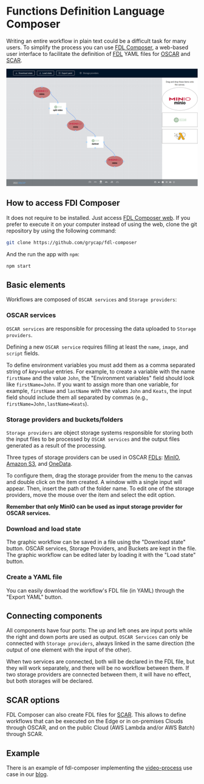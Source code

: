 # Functions Definition Language Composer

Writing an entire workflow in plain text could be a difficult task for many
users. To simplify the process you can use
[FDL Composer](http://composer.oscar.grycap.net), a web-based user interface
to facilitate the definition of [FDL](https://docs.oscar.grycap.net/fdl/) YAML
files for [OSCAR](https://oscar.grycap.net/) and
[SCAR](https://scar.readthedocs.io).

![fdl-composer-workflow.png](images/fdl-composer/fdl-composer-workflow.png)

## How to access FDl Composer

It does not require to be installed. Just access
[FDL Composer web](https://composer.oscar.grycap.net/). If you prefer to
execute it on your computer instead of using the web, clone the git repository
by using the following command:

``` sh
git clone https://github.com/grycap/fdl-composer
```

And the run the app with `npm`:

``` sh
npm start
```

## Basic elements

Workflows are composed of `OSCAR services` and `Storage providers`:

### OSCAR services

`OSCAR services` are responsible for processing the data uploaded to
`Storage providers`.

Defining a new `OSCAR service`  requires filling at least the `name`, `image`,
and `script` fields.

To define environment variables you must add them as a comma separated string of
*key=value* entries. For example,  to create a variable with the name
`firstName` and the value `John`, the "Environment variables" field should
look like `firstName=John`. If you want to assign more than one variable, for
example, `firstName` and `lastName` with the values `John` and `Keats`, the
input field should include them all separated by commas (e.g.,
`firstName=John,lastName=Keats`).

### Storage providers and buckets/folders

`Storage providers` are object storage systems  responsible for storing both
the input files to be processed by `OSCAR services` and the output files
generated as a result of the processing.

Three types of storage providers can be used in OSCAR
[FDLs](https://docs.oscar.grycap.net/fdl/): [MinIO](https://min.io),
[Amazon S3](https://aws.amazon.com/s3), and [OneData](https://onedata.org).

To configure them, drag the storage
provider from the menu to the canvas and double click on the item created. A
window with a single input will appear. Then, insert the path of the folder
name. To edit one of the storage providers, move the mouse over the item and
select the edit option.

**Remember that only MinIO can be used as input storage provider for OSCAR
services.**

### Download and load state

The graphic workflow can be saved in a file using the "Download state" button.
OSCAR services, Storage Providers, and Buckets are kept in the file. The
graphic workflow can be edited later by loading it with the "Load state" button.

### Create a YAML file

 You can easily download the workflow's FDL file (in YAML) through the "Export
 YAML" button.

## Connecting components

All components have four ports: The up and left ones are input ports while the
right and down ports are used as output. `OSCAR Services` can only be
connected with `Storage providers`, always linked in the same direction
(the output of one element with the input of the other).

When two services are connected, both
will be declared in the FDL file, but they will work separately, and
there will be no workflow between them. If two storage providers are connected
between them, it will have no effect, but both storages will be declared.

## SCAR options

FDL Composer can also create FDL files for
[SCAR](https://github.com/grycap/scar). This allows to
define workflows that can be executed on the Edge or in on-premises Clouds
through OSCAR, and on the public Cloud (AWS Lambda and/or AWS Batch) through
SCAR.

## Example

There is an example of fdl-composer implementing the
[video-process](https://github.com/grycap/oscar/tree/master/examples/video-process)
use case in our [blog](https://oscar.grycap.net/blog/post-oscar-fdl-composer/).
